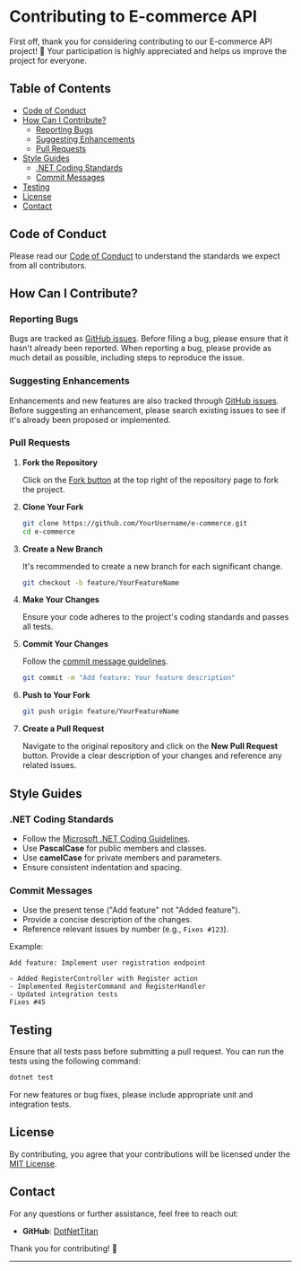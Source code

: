 # Contributing to E-commerce API

First off, thank you for considering contributing to our E-commerce API project! 🎉 Your participation is highly appreciated and helps us improve the project for everyone.

## Table of Contents

- [Code of Conduct](#code-of-conduct)
- [How Can I Contribute?](#how-can-i-contribute)
  - [Reporting Bugs](#reporting-bugs)
  - [Suggesting Enhancements](#suggesting-enhancements)
  - [Pull Requests](#pull-requests)
- [Style Guides](#style-guides)
  - [.NET Coding Standards](#net-coding-standards)
  - [Commit Messages](#commit-messages)
- [Testing](#testing)
- [License](#license)
- [Contact](#contact)

## Code of Conduct

Please read our [Code of Conduct](CODE_OF_CONDUCT.md) to understand the standards we expect from all contributors.

## How Can I Contribute?

### Reporting Bugs

Bugs are tracked as [GitHub issues](https://github.com/DotNetTitan/e-commerce/issues). Before filing a bug, please ensure that it hasn't already been reported. When reporting a bug, please provide as much detail as possible, including steps to reproduce the issue.

### Suggesting Enhancements

Enhancements and new features are also tracked through [GitHub issues](https://github.com/DotNetTitan/e-commerce/issues). Before suggesting an enhancement, please search existing issues to see if it's already been proposed or implemented.

### Pull Requests

1. **Fork the Repository**

   Click on the [Fork button](https://github.com/DotNetTitan/e-commerce/fork) at the top right of the repository page to fork the project.

2. **Clone Your Fork**

   ```sh
   git clone https://github.com/YourUsername/e-commerce.git
   cd e-commerce
   ```

3. **Create a New Branch**

   It's recommended to create a new branch for each significant change.

   ```sh
   git checkout -b feature/YourFeatureName
   ```

4. **Make Your Changes**

   Ensure your code adheres to the project's coding standards and passes all tests.

5. **Commit Your Changes**

   Follow the [commit message guidelines](#commit-messages).

   ```sh
   git commit -m "Add feature: Your feature description"
   ```

6. **Push to Your Fork**

   ```sh
   git push origin feature/YourFeatureName
   ```

7. **Create a Pull Request**

   Navigate to the original repository and click on the **New Pull Request** button. Provide a clear description of your changes and reference any related issues.

## Style Guides

### .NET Coding Standards

- Follow the [Microsoft .NET Coding Guidelines](https://learn.microsoft.com/en-us/dotnet/csharp/fundamentals/coding-style/coding-conventions).
- Use **PascalCase** for public members and classes.
- Use **camelCase** for private members and parameters.
- Ensure consistent indentation and spacing.

### Commit Messages

- Use the present tense ("Add feature" not "Added feature").
- Provide a concise description of the changes.
- Reference relevant issues by number (e.g., `Fixes #123`).

Example:

```
Add feature: Implement user registration endpoint

- Added RegisterController with Register action
- Implemented RegisterCommand and RegisterHandler
- Updated integration tests
Fixes #45
```

## Testing

Ensure that all tests pass before submitting a pull request. You can run the tests using the following command:

```sh
dotnet test
```

For new features or bug fixes, please include appropriate unit and integration tests.

## License

By contributing, you agree that your contributions will be licensed under the [MIT License](LICENSE.txt).

## Contact

For any questions or further assistance, feel free to reach out:

- **GitHub**: [DotNetTitan](https://github.com/DotNetTitan)

Thank you for contributing! 🙏

---
